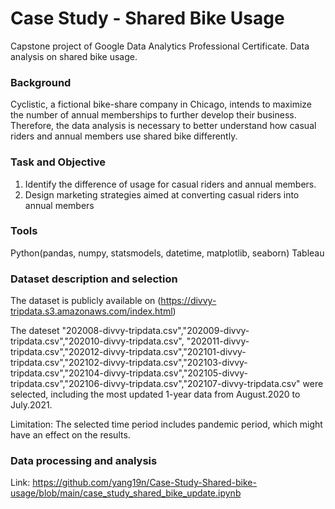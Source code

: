# Case Study - Shared Bike Usage
Capstone project of Google Data Analytics Professional Certificate. Data analysis on shared bike usage.
### Background
Cyclistic, a fictional bike-share company in Chicago, intends to maximize the number of annual  memberships to further develop their business. Therefore, the data analysis is necessary to better understand how casual riders and annual members use shared bike differently.
### Task and Objective
1. Identify the difference of usage for casual riders and annual members.
2. Design marketing strategies aimed at converting casual riders into annual members
### Tools
Python(pandas, numpy, statsmodels, datetime, matplotlib, seaborn)
Tableau
### Dataset description and selection
The dataset is publicly available on (https://divvy-tripdata.s3.amazonaws.com/index.html)

The dateset "202008-divvy-tripdata.csv","202009-divvy-tripdata.csv","202010-divvy-tripdata.csv", "202011-divvy-tripdata.csv","202012-divvy-tripdata.csv","202101-divvy-tripdata.csv","202102-divvy-tripdata.csv","202103-divvy-tripdata.csv","202104-divvy-tripdata.csv","202105-divvy-tripdata.csv","202106-divvy-tripdata.csv","202107-divvy-tripdata.csv" were selected, including the most updated 1-year data from August.2020 to July.2021.

Limitation:
The selected time period includes pandemic period, which might have an effect on the results.

### Data processing and analysis
Link: https://github.com/yang19n/Case-Study-Shared-bike-usage/blob/main/case_study_shared_bike_update.ipynb
